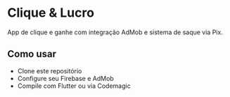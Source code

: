 # Clique & Lucro

App de clique e ganhe com integração AdMob e sistema de saque via Pix.

## Como usar

- Clone este repositório
- Configure seu Firebase e AdMob
- Compile com Flutter ou via Codemagic